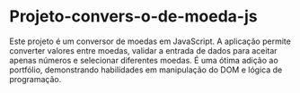 # Projeto-convers-o-de-moeda-js
Este projeto é um conversor de moedas em JavaScript. A aplicação permite converter valores entre moedas, validar a entrada de dados para aceitar apenas números e selecionar diferentes moedas. É uma ótima adição ao portfólio, demonstrando habilidades em manipulação do DOM e lógica de programação.
